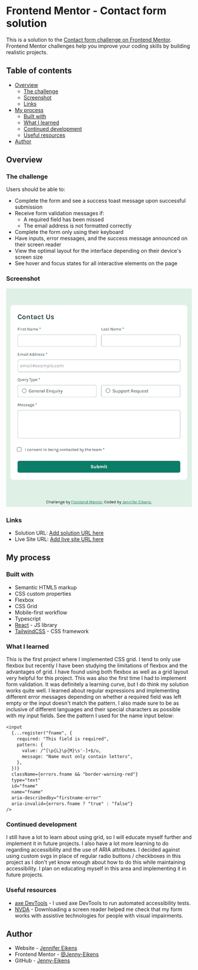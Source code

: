 # Frontend Mentor - Contact form solution

This is a solution to the [Contact form challenge on Frontend Mentor](https://www.frontendmentor.io/challenges/contact-form--G-hYlqKJj). Frontend Mentor challenges help you improve your coding skills by building realistic projects.

## Table of contents

- [Overview](#overview)
  - [The challenge](#the-challenge)
  - [Screenshot](#screenshot)
  - [Links](#links)
- [My process](#my-process)
  - [Built with](#built-with)
  - [What I learned](#what-i-learned)
  - [Continued development](#continued-development)
  - [Useful resources](#useful-resources)
- [Author](#author)

## Overview

### The challenge

Users should be able to:

- Complete the form and see a success toast message upon successful submission
- Receive form validation messages if:
  - A required field has been missed
  - The email address is not formatted correctly
- Complete the form only using their keyboard
- Have inputs, error messages, and the success message announced on their screen reader
- View the optimal layout for the interface depending on their device's screen size
- See hover and focus states for all interactive elements on the page

### Screenshot

![](/public/Screenshot%202024-11-16%20173654.jpg)

### Links

- Solution URL: [Add solution URL here](https://your-solution-url.com)
- Live Site URL: [Add live site URL here](https://your-live-site-url.com)

## My process

### Built with

- Semantic HTML5 markup
- CSS custom properties
- Flexbox
- CSS Grid
- Mobile-first workflow
- Typescript
- [React](https://reactjs.org/) - JS library
- [TailwindCSS](https://tailwindcss.com/) - CSS framework

### What I learned

This is the first project where I implemented CSS grid. I tend to only use flexbox but recently I have been studying the limitations of flexbox and the advantages of grid. I have found using both flexbox as well as a grid layout very helpful for this project.
This was also the first time I had to implement form validation. It was definitely a learning curve, but I do think my solution works quite well. I learned about regular expressions and implementing different error messages depending on whether a required field was left empty or the input doesn't match the pattern. I also made sure to be as inclusive of different languages and their special characters as possible with my input fields. See the pattern I used for the name input below:

```tsx
<input
  {...register("fname", {
    required: "This field is required",
    pattern: {
      value: /^[\p{L}\p{M}\s'-]+$/u,
      message: "Name must only contain letters",
    },
  })}
  className={errors.fname && "border-warning-red"}
  type="text"
  id="fname"
  name="fname"
  aria-describedby="firstname-error"
  aria-invalid={errors.fname ? "true" : "false"}
/>
```

### Continued development

I still have a lot to learn about using grid, so I will educate myself further and implement it in future projects.
I also have a lot more learning to do regarding accessibility and the use of ARIA attributes.
I decided against using custom svgs in place of regular radio buttons / checkboxes in this project as I don't yet know enough about how to do this while maintaining accessibility. I plan on educating myself in this area and implementing it in future projects.

### Useful resources

- [axe DevTools](https://chromewebstore.google.com/detail/axe-devtools-web-accessib/lhdoppojpmngadmnindnejefpokejbdd) - I used axe DevTools to run automated accessibility tests.
- [NVDA](https://www.nvaccess.org/download/) - Downloading a screen reader helped me check that my form works with assistive technologies for people with visual impairments.

## Author

- Website - [Jennifer Eikens](https://jenny-eikens.github.io/portfolio-page/#projects)
- Frontend Mentor - [@Jenny-Eikens](https://www.frontendmentor.io/profile/Jenny-Eikens)
- GitHub - [Jenny-Eikens](https://github.com/Jenny-Eikens)
